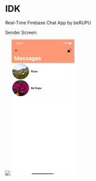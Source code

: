 # IDK
Real-Time Firebase Chat App by beRUPU

Sender Screen:

<img src="https://github.com/berupu/IDK/blob/main/IDK.gif" width="200" /> <img src="https://github.com/berupu/IDK/blob/main/IDK2.gif" width="200" />









